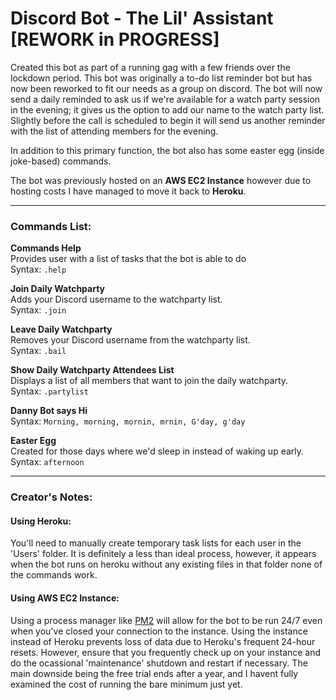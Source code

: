 # Discord Bot - The Lil' Assistant [REWORK in PROGRESS]
Created this bot as part of a running gag with a few friends over the lockdown period. 
This bot was originally a to-do list reminder bot but has now been reworked to fit our needs as a group on discord. The bot will now send a daily reminded to ask us if we're available for a watch party session in the evening; it gives us the option to add our name to the watch party list. Slightly before the call is scheduled to begin it will send us another reminder with the list of attending members for the evening.

In addition to this primary function, the bot also has some easter egg (inside joke-based) commands.

The bot was previously hosted on an **AWS EC2 Instance** however due to hosting costs I have managed to move it back to **Heroku**.

------------------------------------

### Commands List:
**Commands Help**  
Provides user with a list of tasks that the bot is able to do  
Syntax: `.help`

**Join Daily Watchparty**  
Adds your Discord username to the watchparty list.    
Syntax: `.join`

**Leave Daily Watchparty**  
Removes your Discord username from the watchparty list.   
Syntax: `.bail`

**Show Daily Watchparty Attendees List**  
Displays a list of all members that want to join the daily watchparty.   
Syntax: `.partylist`

**Danny Bot says Hi**  
Syntax: `Morning, morning, mornin, mrnin, G'day, g'day`

**Easter Egg**  
Created for those days where we'd sleep in instead of waking up early.  
Syntax: `afternoon`

-------------------------------

### Creator's Notes:
#### Using Heroku: 
You'll need to manually create temporary task lists for each user in the 'Users' folder. It is definitely a less than ideal process, however, it appears when the bot runs on heroku without any existing files in that folder none of the commands work.

#### Using AWS EC2 Instance:
Using a process manager like [PM2](https://www.npmjs.com/package/pm2) will allow for the bot to be run 24/7 even when you've closed your connection to the instance. Using the instance instead of Heroku prevents loss of data due to Heroku's frequent 24-hour resets. However, ensure that you frequently check up on your instance and do the ocassional 'maintenance' shutdown and restart if necessary. The main downside being the free trial ends after a year, and I havent fully examined the cost of running the bare minimum just yet.
